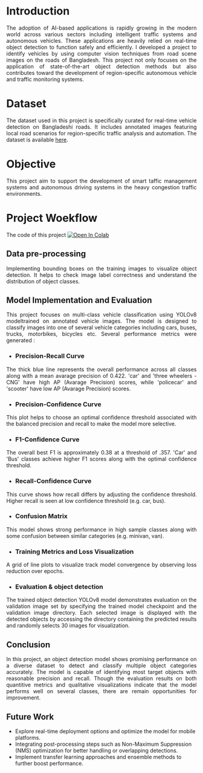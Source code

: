 # Introduction
<p align="justify">
The adoption of AI-based applications is rapidly growing in the modern world across various sectors including intelligent traffic systems and autonomous vehicles. These applications are heavily relied on real-time object detection to function safely and efficiently. I developed a project to identify vehicles by using computer vision techniques from road scene images on the roads of Bangladesh. This project not only focuses on the application of state-of-the-art object detection methods but also contributes toward the development of region-specific autonomous vehicle and traffic monitoring systems.
</p>

# Dataset
<p align="justify">
The dataset used in this project is specifically curated for real-time vehicle detection on Bangladeshi roads. It includes annotated images featuring local road scenarios for region-specific traffic analysis and automation. The dataset is available <a href="https://drive.google.com/drive/u/0/folders/1Oenec-8J2A5QJKMSCWkW_a3keiLYfkkL">here</a>.
</p>

# Objective
<p align="justify">
This project aim to support the development of smart taffic management systems and autonomous driving systems in the heavy congestion traffic environments.
</p>

# Project Woekflow
The code of this project [![Open In Colab](https://colab.research.google.com/assets/colab-badge.svg)](https://colab.research.google.com/drive/1L8Fqe_vFLG_jhxtyj5xp6idBLQoGfuG6#scrollTo=0TKnpAAuzMKg)


## Data pre-processing
<p align="justify">
Implementing bounding boxes on the training images to visualize object detection. It helps to check image label correctness and understand the distribution of object classes. 
</p>

## Model Implementation and Evaluation
<p align="justify">
This project focuses on multi-class vehicle classification using YOLOv8 modeltrained on annotated vehicle images. The model is designed to classify images into one of several vehicle categories including cars, buses, trucks, motorbikes, bicycles etc. Several performance metrics were generated :
</p>

-  ### Precision-Recall Curve
<p align="justify">
The thick blue line represents the overall performance across all classes along with a mean avarage precision of 0.422. 'car' and 'three wheelers - CNG' have high AP (Avarage Precision) scores, while 'policecar' and 'scooter' have low AP (Avarage Precision) scores.
</p>

-  ### Precision-Confidence Curve
<p align="justify">
This plot helps to choose an optimal confidence threshold associated with the balanced precision and recall to make the model more selective.
</p>

-  ### F1-Confidence Curve
<p align="justify">
The overall best F1 is approximately 0.38 at a threshold of .357. 'Car' and 'Bus' classes achieve higher F1 scores along with the optimal confidence threshold.
</p>

-  ### Recall-Confidence Curve
<p align="justify">
This curve shows how recall differs by adjusting the confidence threshold. Higher recall is seen at low confidence threshold (e.g. car, bus).
</p>

-  ### Confusion Matrix
<p align="justify">
This model shows strong performance in high sample classes along with some confusion between similar categories (e.g. minivan, van).
</p>

-  ### Training Metrics and Loss Visualization
<p align="justify">
A grid of line plots to visualize track model convergence by observing loss reduction over epochs.
</p>

-  ### Evaluation & object detection
<p align="justify">
The trained object detection YOLOv8 model demonstrates evaluation on the validation image set by specifying the trained model checkpoint and the validation image directory. Each selected image is displayed with the detected objects by accessing the directory containing the predicted results and randomly selects 30 images for visualization. 
</p>

## Conclusion
<p align="justify">
In this project, an object detection model shows promising performance on a diverse dataset to detect and classify multiple object categories accurately. The model is capable of identifying most target objects with reasonable precision and recall. Though the evaluation results on both quantitive metrics and qualitative visualizations indicate that the model performs well on several classes, there are remain opportunities for improvement. 
</p>

## Future Work
<p align="justify">

-  Explore real-time deployment options and optimize the model for mobile platforms.
-  Integrating post-processing steps such as Non-Maximum Suppression (NMS) optimization for better handling or overlapping detections.
-  Implement transfer learning approaches and ensemble methods to further boost performance.

</p>

